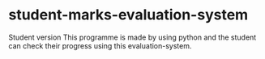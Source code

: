 # student-marks-evaluation-system
Student version
This programme is made by using python and the student can check their progress using this evaluation-system.